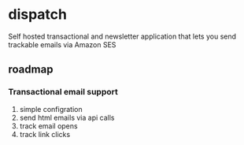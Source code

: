 # dispatch
Self hosted transactional and newsletter application that lets you send trackable emails via Amazon SES

## roadmap ##

### Transactional email support

1. simple configration
2. send html emails via api calls
3. track email opens
4. track link clicks
